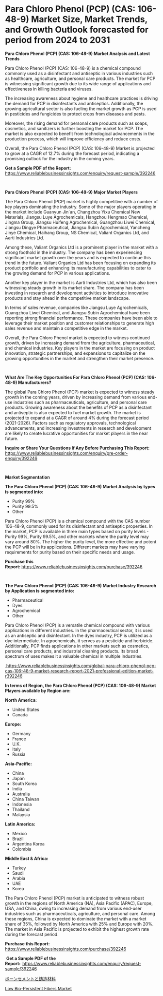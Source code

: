 <p><h1>Para Chloro Phenol (PCP) (CAS: 106-48-9) Market Size, Market Trends, and Growth Outlook forecasted for period from 2024 to 2031</h1></p><p><strong>Para Chloro Phenol (PCP) (CAS: 106-48-9) Market Analysis and Latest Trends</strong></p>
<p><p>Para Chloro Phenol (PCP) (CAS: 106-48-9) is a chemical compound commonly used as a disinfectant and antiseptic in various industries such as healthcare, agriculture, and personal care products. The market for PCP is witnessing significant growth due to its wide range of applications and effectiveness in killing bacteria and viruses.</p><p>The increasing awareness about hygiene and healthcare practices is driving the demand for PCP in disinfectants and antiseptics. Additionally, the growing agricultural sector is also fueling the market growth as PCP is used in pesticides and fungicides to protect crops from diseases and pests.</p><p>Moreover, the rising demand for personal care products such as soaps, cosmetics, and sanitizers is further boosting the market for PCP. The market is also expected to benefit from technological advancements in the production process, which will improve efficiency and reduce costs.</p><p>Overall, the Para Chloro Phenol (PCP) (CAS: 106-48-9) Market is projected to grow at a CAGR of 12.7% during the forecast period, indicating a promising outlook for the industry in the coming years.</p></p>
<p><strong>Get a Sample PDF of the Report:&nbsp;</strong> <a href="https://www.reliablebusinessinsights.com/enquiry/request-sample/392246">https://www.reliablebusinessinsights.com/enquiry/request-sample/392246</a></p>
<p>&nbsp;</p>
<p><strong>Para Chloro Phenol (PCP) (CAS: 106-48-9) Major Market Players</strong></p>
<p><p>The Para Chloro Phenol (PCP) market is highly competitive with a number of key players dominating the industry. Some of the major players operating in the market include Guanyun Jin`an, Changzhou Yixu Chemical New Materials, Jiangsu Luye Agrochemicals, Hangzhou Hengmao Chemical, Jingma Group, Jiangsu Huifeng Agrochemical, Guangzhou Liwei Chemical, Jiangsu Dingye Pharmaceutical, Jiangsu Subin Agrochemical, Yancheng Jinye Chemical, Haihang Group, NS Chemical, Valiant Organics Ltd, and Aarti Industries Ltd.</p><p>Among these, Valiant Organics Ltd is a prominent player in the market with a strong foothold in the industry. The company has been experiencing significant market growth over the years and is expected to continue this trend in the future. Valiant Organics Ltd has been focusing on expanding its product portfolio and enhancing its manufacturing capabilities to cater to the growing demand for PCP in various applications.</p><p>Another key player in the market is Aarti Industries Ltd, which has also been witnessing steady growth in its market share. The company has been investing in research and development activities to introduce innovative products and stay ahead in the competitive market landscape.</p><p>In terms of sales revenue, companies like Jiangsu Luye Agrochemicals, Guangzhou Liwei Chemical, and Jiangsu Subin Agrochemical have been reporting strong financial performance. These companies have been able to leverage their market position and customer relationships to generate high sales revenue and maintain a competitive edge in the market.</p><p>Overall, the Para Chloro Phenol market is expected to witness continued growth, driven by increasing demand from the agriculture, pharmaceutical, and chemical industries. Key players in the market are focusing on product innovation, strategic partnerships, and expansions to capitalize on the growing opportunities in the market and strengthen their market presence.</p></p>
<p>&nbsp;</p>
<p><strong>What Are The Key Opportunities For Para Chloro Phenol (PCP) (CAS: 106-48-9) Manufacturers?</strong></p>
<p><p>The global Para Chloro Phenol (PCP) market is expected to witness steady growth in the coming years, driven by increasing demand from various end-use industries such as pharmaceuticals, agriculture, and personal care products. Growing awareness about the benefits of PCP as a disinfectant and antiseptic is also expected to fuel market growth. The market is projected to expand at a CAGR of around 4% during the forecast period (2021-2026). Factors such as regulatory approvals, technological advancements, and increasing investments in research and development are likely to create lucrative opportunities for market players in the near future.</p></p>
<p><strong>Inquire or Share Your Questions If Any Before Purchasing This Report:</strong> <a href="https://www.reliablebusinessinsights.com/enquiry/pre-order-enquiry/392246">https://www.reliablebusinessinsights.com/enquiry/pre-order-enquiry/392246</a></p>
<p>&nbsp;</p>
<p><strong>Market Segmentation</strong></p>
<p><strong>The Para Chloro Phenol (PCP) (CAS: 106-48-9) Market Analysis by types is segmented into:</strong></p>
<p><ul><li>Purity 99%</li><li>Purity 99.5%</li><li>Other</li></ul></p>
<p><p>Para Chloro Phenol (PCP) is a chemical compound with the CAS number 106-48-9, commonly used for its disinfectant and antiseptic properties. In the market, PCP is available in three main types based on purity levels - Purity 99%, Purity 99.5%, and other markets where the purity level may vary around 80%. The higher the purity level, the more effective and potent the PCP will be in its applications. Different markets may have varying requirements for purity based on their specific needs and usage.</p></p>
<p><strong>Purchase this Report:&nbsp;</strong><a href="https://www.reliablebusinessinsights.com/purchase/392246">https://www.reliablebusinessinsights.com/purchase/392246</a></p>
<p>&nbsp;</p>
<p><strong>The Para Chloro Phenol (PCP) (CAS: 106-48-9) Market Industry Research by Application is segmented into:</strong></p>
<p><ul><li>Pharmaceutical</li><li>Dyes</li><li>Agrochemical</li><li>Other</li></ul></p>
<p><p>Para Chloro Phenol (PCP) is a versatile chemical compound with various applications in different industries. In the pharmaceutical sector, it is used as an antiseptic and disinfectant. In the dyes industry, PCP is utilized as a dye intermediate. In agrochemicals, it serves as a pesticide and herbicide. Additionally, PCP finds applications in other markets such as cosmetics, personal care products, and industrial cleaning products. Its broad spectrum of uses makes it a valuable chemical in multiple industries.</p></p>
<p><a href="https://www.reliablebusinessinsights.com/global-para-chloro-phenol-pcp-cas-106-48-9-market-research-report-2021-professional-edition-market-r392246">&nbsp;https://www.reliablebusinessinsights.com/global-para-chloro-phenol-pcp-cas-106-48-9-market-research-report-2021-professional-edition-market-r392246</a></p>
<p><strong>In terms of Region, the Para Chloro Phenol (PCP) (CAS: 106-48-9) Market Players available by Region are:</strong></p>
<p>
    <p> <strong> North America: </strong>
        <ul>
            <li>United States</li>
            <li>Canada</li>
        </ul>
        </p> 
    <p> <strong> Europe: </strong>
        <ul>
            <li>Germany</li>
            <li>France</li>
            <li>U.K.</li>
            <li>Italy</li>
            <li>Russia</li>
        </ul>
        </p> 
    <p> <strong> Asia-Pacific: </strong>
        <ul>
            <li>China</li>
            <li>Japan</li>
            <li>South Korea</li>
            <li>India</li>
            <li>Australia</li>
            <li>China Taiwan</li>
            <li>Indonesia</li>
            <li>Thailand</li>
            <li>Malaysia</li>
        </ul>
        </p> 
    <p> <strong> Latin America: </strong>
        <ul>
            <li>Mexico</li>
            <li>Brazil</li>
            <li>Argentina Korea</li>
            <li>Colombia</li>
        </ul>
        </p> 
    <p> <strong> Middle East & Africa: </strong>
        <ul>
            <li>Turkey</li>
            <li>Saudi</li>
            <li>Arabia</li>
            <li>UAE</li>
            <li>Korea</li>
        </ul>
    </p>
    </p>
<p><p>The Para Chloro Phenol (PCP) market is anticipated to witness robust growth in the regions of North America (NA), Asia Pacific (APAC), Europe, USA, and China, owing to increasing demand from various end-user industries such as pharmaceuticals, agriculture, and personal care. Among these regions, China is expected to dominate the market with a market share of 35%, followed by North America with 25% and Europe with 20%. The market in Asia Pacific is projected to exhibit the highest growth rate during the forecast period.</p></p>
<p><strong>Purchase this Report: </strong><a href="https://www.reliablebusinessinsights.com/purchase/392246">https://www.reliablebusinessinsights.com/purchase/392246</a></p>
<p>&nbsp;<strong>Get a Sample PDF of the Report:&nbsp;&nbsp;</strong><a href="https://www.reliablebusinessinsights.com/enquiry/request-sample/392246">https://www.reliablebusinessinsights.com/enquiry/request-sample/392246</a></p>
<p><strong></strong></p>
<p><p><a href="https://github.com/oqoeusbvpadwjs08/Market-Research-Report-List-2/blob/main/6629563117864.md">ボーンセメントと鋳造材料</a></p><p><a href="https://github.com/markusgodoy/Market-Research-Report-List-3/blob/main/low-bio-persistent-fibers-market.md">Low Bio-Persistent Fibers Market</a></p></p>